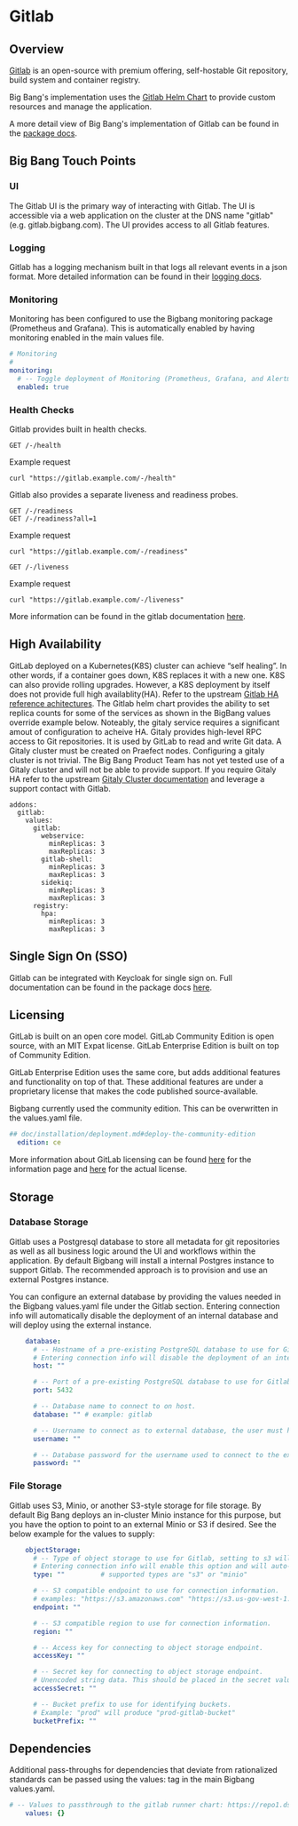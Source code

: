 # Gitlab

## Overview

[Gitlab](https://about.gitlab.com/) is an open-source with premium offering, self-hostable Git repository, build system and container registry.

Big Bang's implementation uses the [Gitlab Helm Chart](https://docs.gitlab.com/charts/) to provide custom resources and manage the application.

A more detail view of Big Bang's implementation of Gitlab can be found in the [package docs](https://repo1.dso.mil/platform-one/big-bang/apps/developer-tools/gitlab/-/tree/main/chart/doc).

## Big Bang Touch Points

### UI

The Gitlab UI is the primary way of interacting with Gitlab. The UI is accessible via a web application on the cluster at the DNS name "gitlab" (e.g. gitlab.bigbang.com). The UI provides access to all Gitlab features.

### Logging

Gitlab has a logging mechanism built in that logs all relevant events in a json format. More detailed information can be found in their [logging docs](https://docs.gitlab.com/ee/administration/logs.html).

### Monitoring

Monitoring has been configured to use the Bigbang monitoring package (Prometheus and Grafana). This is automatically enabled by having monitoring enabled in the main values file.

```yaml
# Monitoring
#
monitoring:
  # -- Toggle deployment of Monitoring (Prometheus, Grafana, and Alertmanager).
  enabled: true

```

### Health Checks

Gitlab provides built in health checks.

```shell
GET /-/health
```

Example request

```shell
curl "https://gitlab.example.com/-/health"
```

Gitlab also provides a separate liveness and readiness probes.

```shell
GET /-/readiness
GET /-/readiness?all=1
```

Example request

```shell
curl "https://gitlab.example.com/-/readiness"
```

```shell
GET /-/liveness
```

Example request

```shell
curl "https://gitlab.example.com/-/liveness"
```

More information can be found in the gitlab documentation [here](https://docs.gitlab.com/ee/user/admin_area/monitoring/health_check.html).

## High Availability

GitLab deployed on a Kubernetes(K8S) cluster can achieve “self healing”. In other words, if a container goes down, K8S replaces it with a new one. K8S can also provide rolling upgrades. However, a K8S deployment by itself does not provide full high availablity(HA). Refer to the upstream [Gitlab HA reference achitectures](https://docs.gitlab.com/ee/administration/reference_architectures/). The Gitlab helm chart provides the ability to set replica counts for some of the services as shown in the BigBang values override example below. Noteably, the gitaly service requires a significant amout of configuration to acheive HA. Gitaly provides high-level RPC access to Git repositories. It is used by GitLab to read and write Git data. A Gitaly cluster must be created on Praefect nodes. Configuring a gitaly cluster is not trivial. The Big Bang Product Team has not yet tested use of a Gitaly cluster and will not be able to provide support. If you require Gitaly HA refer to the upstream [Gitaly Cluster documentation](https://docs.gitlab.com/ee/administration/gitaly/praefect.html) and leverage a support contact with Gitlab.
```
addons:
  gitlab:
    values:
      gitlab:
        webservice:
          minReplicas: 3
          maxReplicas: 3
        gitlab-shell:
          minReplicas: 3
          maxReplicas: 3
        sidekiq:
          minReplicas: 3
          maxReplicas: 3
      registry:
        hpa:
          minReplicas: 3
          maxReplicas: 3
```

## Single Sign On (SSO)

Gitlab can be integrated with Keycloak for single sign on. Full documentation can be found in the package docs [here](https://repo1.dso.mil/platform-one/big-bang/apps/developer-tools/gitlab/-/blob/main/docs/keycloak.md).

## Licensing

GitLab is built on an open core model. GitLab Community Edition is open source, with an MIT Expat license. GitLab Enterprise Edition is built on top of Community Edition.

GitLab Enterprise Edition uses the same core, but adds additional features and functionality on top of that. These additional features are under a proprietary license that makes the code published source-available.

Bigbang currently used the community edition. This can be overwritten in the values.yaml file.

```yaml
## doc/installation/deployment.md#deploy-the-community-edition
  edition: ce
```

More information about GitLab licensing can be found [here](https://about.gitlab.com/install/ce-or-ee/) for the information page and [here](https://gitlab.com/gitlab-org/gitlab/blob/master/LICENSE) for the actual license.

## Storage

### Database Storage

Gitlab uses a Postgresql database to store all metadata for git repositories as well as all business logic around the UI and workflows within the application. By default Bigbang will install a internal Postgres instance to support Gitlab. The recommended approach is to provision and use an external Postgres instance.

You can configure an external database by providing the values needed in the Bigbang values.yaml file under the Gitlab section. Entering connection info will automatically disable the deployment of an internal database and will deploy using the external instance.

```yaml
    database:
      # -- Hostname of a pre-existing PostgreSQL database to use for Gitlab.
      # Entering connection info will disable the deployment of an internal database and will auto-create any required secrets.
      host: ""

      # -- Port of a pre-existing PostgreSQL database to use for Gitlab.
      port: 5432

      # -- Database name to connect to on host.
      database: "" # example: gitlab

      # -- Username to connect as to external database, the user must have all privileges on the database.
      username: ""

      # -- Database password for the username used to connect to the existing database.
      password: ""

```

### File Storage

Gitlab uses S3, Minio, or another S3-style storage for file storage. By default Big Bang deploys an in-cluster Minio instance for this purpose, but you have the option to point to an external Minio or S3 if desired. See the below example for the values to supply:

```yaml
    objectStorage:
      # -- Type of object storage to use for Gitlab, setting to s3 will assume an external, pre-existing object storage is to be used.
      # Entering connection info will enable this option and will auto-create any required secrets
      type: ""         # supported types are "s3" or "minio"

      # -- S3 compatible endpoint to use for connection information.
      # examples: "https://s3.amazonaws.com" "https://s3.us-gov-west-1.amazonaws.com" "http://minio.minio.svc.cluster.local:9000"
      endpoint: ""

      # -- S3 compatible region to use for connection information.
      region: ""

      # -- Access key for connecting to object storage endpoint.
      accessKey: ""

      # -- Secret key for connecting to object storage endpoint.
      # Unencoded string data. This should be placed in the secret values and then encrypted
      accessSecret: ""

      # -- Bucket prefix to use for identifying buckets.
      # Example: "prod" will produce "prod-gitlab-bucket"
      bucketPrefix: ""

```

## Dependencies

Additional pass-throughs for dependencies that deviate from rationalized standards can be passed using the values: tag in the main Bigbang values.yaml.

```yaml
# -- Values to passthrough to the gitlab runner chart: https://repo1.dso.mil/platform-one/big-bang/apps/developer-tools/gitlab-runner.git
    values: {}
```
